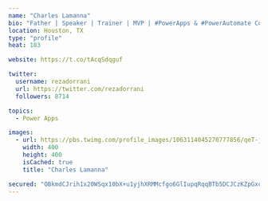```yaml
---
name: "Charles Lamanna"
bio: "Father | Speaker | Trainer | MVP | #PowerApps & #PowerAutomate Community Super User | YouTuber Right-pointing triangle http://youtube.com/c/rezadorrani | Learn - Share - Clockwise rightwards and leftwards open circle arrows"
location: Houston, TX
type: "profile"
heat: 183

website: https://t.co/tAcqSdqguf

twitter:
  username: rezadorrani
  url: https://twitter.com/rezadorrani
  followers: 8714

topics:
  - Power Apps

images:
  - url: https://pbs.twimg.com/profile_images/1063114045270777856/qeT-jpWr_400x400.jpg
    width: 400
    height: 400
    isCached: true
    title: "Charles Lamanna"

secured: "OBkmdCJrih1x20WSqx10bX+u1yjhXRMMcfgo6GlIupqRqqBTb5DCJCzKZpGxcTruCzqZIrkMtEmPR8yV2dsQtdVlXzUR7VV5YKF4Ch4toHkT6BwK6nTciLrFea4WJIzibMpynHIufoNIyFpH753MQYjBFSBbOrxfDspBy1vV1OY8H2IZpCB16a0TbOZ727jDRt16DLNd/vz1x3fBxbe3ud8UAHyAlx+8UPRPeg7zVs8kuve+Uz2sZXhNxKOQqSisxTYdIDZUIHSSrx+X5pbyTXxUDCDNgXfGbIudSnJ4NG05ryB9KGatGdxe8UJWgMosXB4567FM8ZgXBfTYOx8AgYNQb+sO2qJq7c7Xp/umN8uNucFf/8QU9+CWTyQO+3z5FxEoSVGtsg/VMDBdyqS/CQ==;zS9t4SizfoNmREa5XhEQDQ=="
---
```


